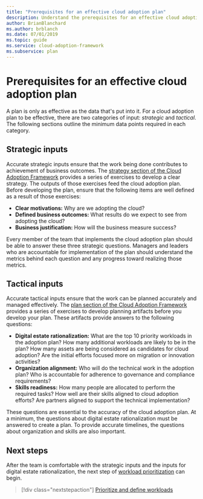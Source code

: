 ```yaml
---
title: "Prerequisites for an effective cloud adoption plan"
description: Understand the prerequisites for an effective cloud adoption plan.
author: BrianBlanchard
ms.author: brblanch
ms.date: 07/01/2019
ms.topic: guide
ms.service: cloud-adoption-framework
ms.subservice: plan
---
```


# Prerequisites for an effective cloud adoption plan

A plan is only as effective as the data that's put into it. For a cloud adoption plan to be effective, there are two categories of input: *strategic* and *tactical*. The following sections outline the minimum data points required in each category.

## Strategic inputs

Accurate strategic inputs ensure that the work being done contributes to achievement of business outcomes. The [strategy section of the Cloud Adoption Framework](../strategy/index.md) provides a series of exercises to develop a clear strategy. The outputs of those exercises feed the cloud adoption plan. Before developing the plan, ensure that the following items are well defined as a result of those exercises:

- **Clear motivations:** Why are we adopting the cloud?
- **Defined business outcomes:** What results do we expect to see from adopting the cloud?
- **Business justification:** How will the business measure success?

Every member of the team that implements the cloud adoption plan should be able to answer these three strategic questions. Managers and leaders who are accountable for implementation of the plan should understand the metrics behind each question and any progress toward realizing those metrics.

## Tactical inputs

Accurate tactical inputs ensure that the work can be planned accurately and managed effectively. The [plan section of the Cloud Adoption Framework](./index.md) provides a series of exercises to develop planning artifacts before you develop your plan. These artifacts provide answers to the following questions:

- **Digital estate rationalization:** What are the top 10 priority workloads in the adoption plan? How many additional workloads are likely to be in the plan? How many assets are being considered as candidates for cloud adoption? Are the initial efforts focused more on migration or innovation activities?
- **Organization alignment:** Who will do the technical work in the adoption plan? Who is accountable for adherence to governance and compliance requirements?
- **Skills readiness:** How many people are allocated to perform the required tasks? How well are their skills aligned to cloud adoption efforts? Are partners aligned to support the technical implementation?

These questions are essential to the accuracy of the cloud adoption plan. At a minimum, the questions about digital estate rationalization must be answered to create a plan. To provide accurate timelines, the questions about organization and skills are also important.

## Next steps

After the team is comfortable with the strategic inputs and the inputs for digital estate rationalization, the next step of [workload prioritization](./workloads.md) can begin.

> [!div class="nextstepaction"]
> [Prioritize and define workloads](./workloads.md)

